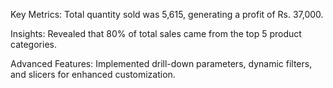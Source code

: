Key Metrics: Total quantity sold was 5,615,
generating a profit of Rs. 37,000.

Insights: Revealed that 80% of total sales came
from the top 5 product categories.

Advanced Features: Implemented drill-down
parameters, dynamic filters, and slicers for
enhanced customization.
